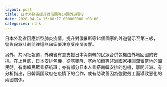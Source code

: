 ```yaml
---
layout: post
title: 日本外務省提升對俄國等14國外遊警示
date: 2020-04-24 15:08:17.000000000 +08:00
categories: rthk
---
```


日本外務省因應新型肺炎疫情，提升對俄羅斯等14個國家的外遊警示至第三級，警告民眾計劃前往這些國家要注意受疫情影響。

另外，共同社報道，外務省有意支援日本與南韓的民眾合併包機由外地回國的安排。在上月底，日本安排包機，從喀麥隆、塞內加爾等非洲國家接回滯留當地的國民時，有南韓民眾乘搭航班；亦有部分日本人乘搭南韓安排的包機，離開非洲。有分析指出，日韓兩國政府在疫情下的合作，或有助改善因為強徵勞工而導致惡化的兩國關係。
